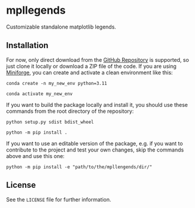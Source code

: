 # mpllegends
Customizable standalone matplotlib legends.

## Installation

For now, only direct download from the [GitHub Repository](https://github.com/jfreissmann/heatpumps) is supported, so just clone it locally or download a ZIP file of the code. If you are using [Miniforge](https://github.com/conda-forge/miniforge), you can create and activate a clean environment like this:

```
conda create -n my_new_env python=3.11
```

```
conda activate my_new_env
```

If you want to build the package locally and install it, you should use these commands from the root directory of the repository:

```
python setup.py sdist bdist_wheel
```

```
python -m pip install .
```

If you want to use an editable version of the package, e.g. if you want to contribute to the project and test your own changes, skip the commands above and use this one:

```
python -m pip install -e "path/to/the/mpllengends/dir/"
```

## License

See the `LICENSE` file for further information.
